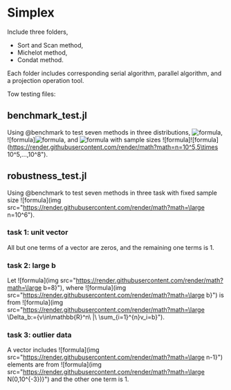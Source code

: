# Simplex
Include three folders,
- Sort and Scan method,
- Michelot method,
- Condat method.

Each folder includes corresponding serial algorithm, parallel algorithm, and a projection operation tool.

Tow testing files:
## benchmark_test.jl
Using @benchmark to test seven methods in three distributions, ![formula](https://render.githubusercontent.com/render/math?math=U[0,1]), ![formula]![formula](https://render.githubusercontent.com/render/math?math=N(0,1)), and ![formula](https://render.githubusercontent.com/render/math?math=N(0,10^{-3})") with sample sizes ![formula]![formula](https://render.githubusercontent.com/render/math?math=n=10^5,5\times 10^5,...,10^8").

## robustness_test.jl
Using @benchmark to test seven methods in three task with fixed sample size ![formula](img src="https://render.githubusercontent.com/render/math?math=\large n=10^6").

### task 1: unit vector
All but one terms of a vector are zeros, and the remaining one terms is 1.

### task 2: large b
Let ![formula](img src="https://render.githubusercontent.com/render/math?math=\large b=8\}"), where ![formula](img src="https://render.githubusercontent.com/render/math?math=\large b\}") is from ![formula](img src="https://render.githubusercontent.com/render/math?math=\large \Delta_b:=\{v\in\mathbb{R}^n\ |\ \sum_{i=1}^{n}v_i=b\}").

### task 3: outlier data
A vector includes ![formula](img src="https://render.githubusercontent.com/render/math?math=\large n-1\}") elements are from ![formula](img src="https://render.githubusercontent.com/render/math?math=\large N(0,10^{-3})\}") and the other one term is 1.
